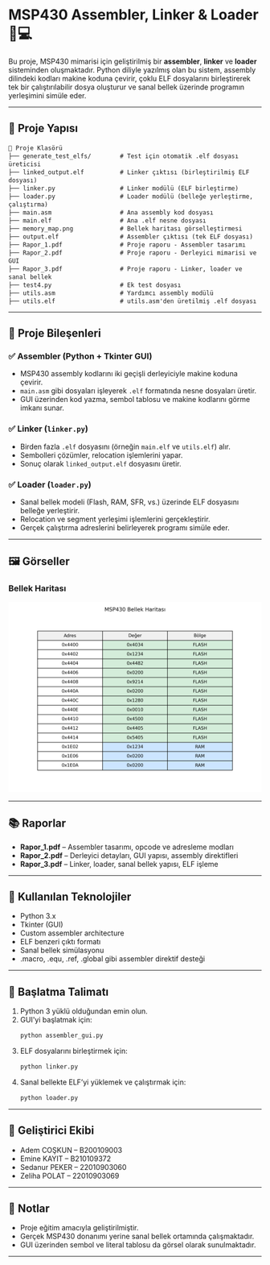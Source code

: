 # MSP430 Assembler, Linker & Loader 🔧💻

Bu proje, MSP430 mimarisi için geliştirilmiş bir **assembler**, **linker** ve **loader** sisteminden oluşmaktadır. Python diliyle yazılmış olan bu sistem, assembly dilindeki kodları makine koduna çevirir, çoklu ELF dosyalarını birleştirerek tek bir çalıştırılabilir dosya oluşturur ve sanal bellek üzerinde programın yerleşimini simüle eder.

---

## 🧩 Proje Yapısı

```
📁 Proje Klasörü
├── generate_test_elfs/        # Test için otomatik .elf dosyası üreticisi
├── linked_output.elf          # Linker çıktısı (birleştirilmiş ELF dosyası)
├── linker.py                  # Linker modülü (ELF birleştirme)
├── loader.py                  # Loader modülü (belleğe yerleştirme, çalıştırma)
├── main.asm                   # Ana assembly kod dosyası
├── main.elf                   # Ana .elf nesne dosyası
├── memory_map.png             # Bellek haritası görselleştirmesi
├── output.elf                 # Assembler çıktısı (tek ELF dosyası)
├── Rapor_1.pdf                # Proje raporu - Assembler tasarımı
├── Rapor_2.pdf                # Proje raporu - Derleyici mimarisi ve GUI
├── Rapor_3.pdf                # Proje raporu - Linker, loader ve sanal bellek
├── test4.py                   # Ek test dosyası
├── utils.asm                  # Yardımcı assembly modülü
├── utils.elf                  # utils.asm'den üretilmiş .elf dosyası
```

---

## 🎯 Proje Bileşenleri

### ✅ Assembler (Python + Tkinter GUI)
- MSP430 assembly kodlarını iki geçişli derleyiciyle makine koduna çevirir.
- `main.asm` gibi dosyaları işleyerek `.elf` formatında nesne dosyaları üretir.
- GUI üzerinden kod yazma, sembol tablosu ve makine kodlarını görme imkanı sunar.

### ✅ Linker (`linker.py`)
- Birden fazla `.elf` dosyasını (örneğin `main.elf` ve `utils.elf`) alır.
- Sembolleri çözümler, relocation işlemlerini yapar.
- Sonuç olarak `linked_output.elf` dosyasını üretir.

### ✅ Loader (`loader.py`)
- Sanal bellek modeli (Flash, RAM, SFR, vs.) üzerinde ELF dosyasını belleğe yerleştirir.
- Relocation ve segment yerleşimi işlemlerini gerçekleştirir.
- Gerçek çalıştırma adreslerini belirleyerek programı simüle eder.

---

## 🖼 Görseller

### Bellek Haritası
![Memory Map](memory_map.png)

---

## 📚 Raporlar

- **Rapor_1.pdf** – Assembler tasarımı, opcode ve adresleme modları
- **Rapor_2.pdf** – Derleyici detayları, GUI yapısı, assembly direktifleri
- **Rapor_3.pdf** – Linker, loader, sanal bellek yapısı, ELF işleme

---

## 🔧 Kullanılan Teknolojiler

- Python 3.x
- Tkinter (GUI)
- Custom assembler architecture
- ELF benzeri çıktı formatı
- Sanal bellek simülasyonu
- .macro, .equ, .ref, .global gibi assembler direktif desteği

---

## 🚀 Başlatma Talimatı

1. Python 3 yüklü olduğundan emin olun.
2. GUI'yi başlatmak için:
   ```bash
   python assembler_gui.py
   ```
3. ELF dosyalarını birleştirmek için:
   ```bash
   python linker.py
   ```
4. Sanal bellekte ELF’yi yüklemek ve çalıştırmak için:
   ```bash
   python loader.py
   ```

---

## 👥 Geliştirici Ekibi

- Adem COŞKUN – B200109003  
- Emine KAYIT – B210109372  
- Sedanur PEKER – 22010903060  
- Zeliha POLAT – 22010903069  

---

## 📌 Notlar

- Proje eğitim amacıyla geliştirilmiştir.
- Gerçek MSP430 donanımı yerine sanal bellek ortamında çalışmaktadır.
- GUI üzerinden sembol ve literal tablosu da görsel olarak sunulmaktadır.

---
